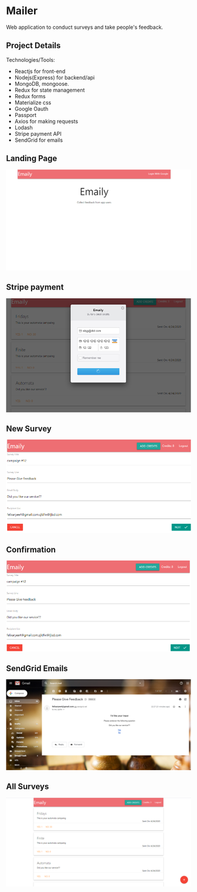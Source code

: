 # Mailer
Web application to conduct surveys and take people's feedback.


## Project Details

Technologies/Tools:
* Reactjs for front-end
* Nodejs(Express) for backend/api
* MongoDB, mongoose. 
* Redux for state management
* Redux forms
* Materialize css
* Google Oauth
* Passport 
* Axios for making requests
* Lodash
* Stripe payment API
* SendGrid for emails

## Landing Page
![Landing Page](https://github.com/pheldox/Mailer/blob/master/login.png)

## Stripe payment
![Stripe](https://github.com/pheldox/Mailer/blob/master/stripe.png)

## New Survey
![Create survey](https://github.com/pheldox/Mailer/blob/master/new_survey.png)
## Confirmation
![Confirmation](https://github.com/pheldox/Mailer/blob/master/survey_confirmation.png)

## SendGrid Emails
![Emails](https://github.com/pheldox/Mailer/blob/master/sendgrid.png)

## All Surveys
![Survey](https://github.com/pheldox/Mailer/blob/master/list_of_surveys.png)

